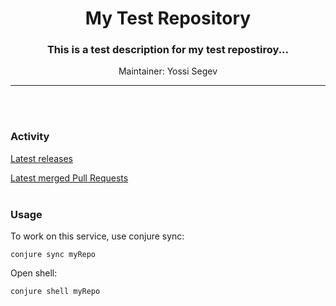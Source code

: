 <h1 align="center">
    My Test Repository
</h1>
<h3 align="center">
    This is a test description for my test repostiroy...
</h3>
<p align="center">
    Maintainer: Yossi Segev
</p>

---

<br /><br />
### Activity

[Latest releases](https://github.com/TailorBrands/myRepo/actions?query=workflow%3ARelease)

[Latest merged Pull Requests](https://github.com/TailorBrands/myRepo/pulls?q=is%3Apr+is%3Aclosed+is%3Amerged+)
<br /><br />
### Usage

To work on this service, use conjure sync:
```
conjure sync myRepo
```

Open shell:
```
conjure shell myRepo
```

